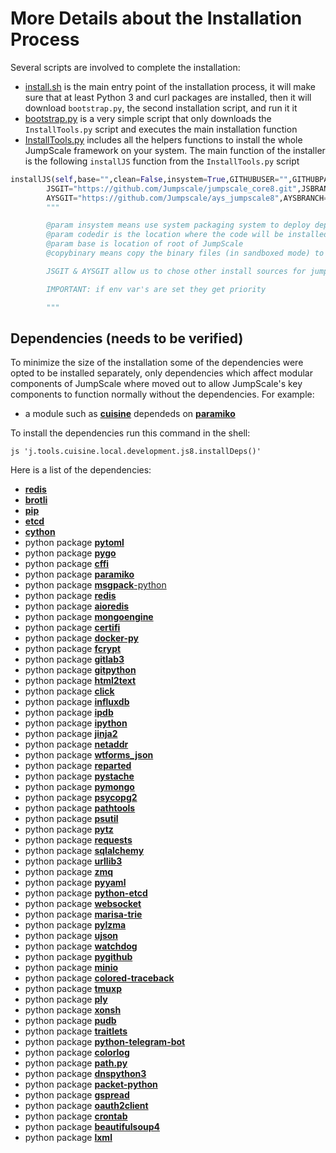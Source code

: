 # More Details about the Installation Process

Several scripts are involved to complete the installation:

- [install.sh](https://github.com/Jumpscale/jumpscale_core8/blob/master/install/install.sh) is the main entry point of the installation process, it will make sure that at least Python 3 and curl packages are installed, then it will download `bootstrap.py`, the second installation script, and run it it
- [bootstrap.py](https://raw.githubusercontent.com/Jumpscale/jumpscale_core8/master/install/bootstrap.py) is a very simple script that only downloads the `InstallTools.py` script and executes the main installation function
- [InstallTools.py](https://github.com/Jumpscale/jumpscale_core8/blob/master/install/InstallTools.py) includes all the helpers functions to install the whole JumpScale framework on your system. The main function of the installer is the following `installJS` function from the `InstallTools.py` script

```python
installJS(self,base="",clean=False,insystem=True,GITHUBUSER="",GITHUBPASSWD="",CODEDIR="",\
        JSGIT="https://github.com/Jumpscale/jumpscale_core8.git",JSBRANCH="master",\
        AYSGIT="https://github.com/Jumpscale/ays_jumpscale8",AYSBRANCH="master",SANDBOX=0,EMAIL="",FULLNAME=""):
        """

        @param insystem means use system packaging system to deploy dependencies like python & python packages
        @param codedir is the location where the code will be installed, code which get's checked out from github
        @param base is location of root of JumpScale
        @copybinary means copy the binary files (in sandboxed mode) to the location, don't link

        JSGIT & AYSGIT allow us to chose other install sources for jumpscale as well as AtYourService repo

        IMPORTANT: if env var's are set they get priority

        """
```




## Dependencies (needs to be verified)

To minimize the size of the installation some of the dependencies were opted to be installed separately, only
dependencies which affect modular components of JumpScale where moved out to allow JumpScale's key components to function
normally without the dependencies. For example:
 - a module such as [**cuisine**](../../Cuisine/Cuisine.md) dependeds on  [**paramiko**](http://docs.paramiko.org/en/2.0/)

To install the dependencies run this command in the shell:
```shell
js 'j.tools.cuisine.local.development.js8.installDeps()'
```

Here is a list of the dependencies:
 - [**redis**](http://redis.io/)
 - [**brotli**](https://github.com/google/brotli)
 - [**pip**](https://pypi.python.org/pypi/pip)
 - [**etcd**](https://github.com/coreos/etcd)
 - [**cython**](http://cython.org/)
 - python package [**pytoml**](https://github.com/avakar/pytoml)
 - python package [**pygo**](https://github.com/muhamadazmy/python-pygo)
 - python package [**cffi**](https://cffi.readthedocs.io/en/latest/)
 - python package [**paramiko**](http://docs.paramiko.org/en/2.0/)
 - python package [**msgpack**-python](https://pypi.python.org/pypi/msgpack-python)
 - python package [**redis**](https://redis-py.readthedocs.io/en/latest/)
 - python package [**aioredis**](https://github.com/aio-libs/aioredis)
 - python package [**mongoengine**](http://mongoengine.org/)
 - python package [**certifi**](https://github.com/certifi/python-certifi)
 - python package [**docker-py**](https://github.com/docker/docker-py)
 - python package [**fcrypt**](http://words.carey.geek.nz/2004/02/python-fcrypt.html)
 - python package [**gitlab3**](https://github.com/alexvh/python-gitlab3)
 - python package [**gitpython**](http://gitpython.readthedocs.io/en/stable/)
 - python package [**html2text**](https://github.com/Alir3z4/html2text/)
 - python package [**click**](http://click.pocoo.org/5/)
 - python package [**influxdb**](https://github.com/influxdata/influxdb-python)
 - python package [**ipdb**](https://github.com/gotcha/ipdb)
 - python package [**ipython**](https://ipython.org/)
 - python package [**jinja2**](http://jinja.pocoo.org/docs/dev/)
 - python package [**netaddr**](https://pythonhosted.org/netaddr/)
 - python package [**wtforms_json**](https://wtforms-json.readthedocs.io/en/latest/)
 - python package [**reparted**](https://github.com/xzased/reparted)
 - python package [**pystache**](https://github.com/defunkt/pystache)
 - python package [**pymongo**](https://api.mongodb.com/python/current/)
 - python package [**psycopg2**](http://initd.org/psycopg/)
 - python package [**pathtools**](https://github.com/gorakhargosh/pathtools)
 - python package [**psutil**](https://github.com/giampaolo/psutil)
 - python package [**pytz**](https://github.com/newvem/pytz)
 - python package [**requests**](http://docs.python-requests.org/en/master/)
 - python package [**sqlalchemy**](http://www.sqlalchemy.org/)
 - python package [**urllib3**](https://urllib3.readthedocs.io/en/latest/)
 - python package [**zmq**](https://github.com/zeromq/libzmq)
 - python package [**pyyaml**](http://pyyaml.org/)
 - python package [**python-etcd**](https://github.com/jplana/python-etcd)
 - python package [**websocket**](https://github.com/aaugustin/websockets)
 - python package [**marisa-trie**](https://pypi.python.org/pypi/marisa-trie)
 - python package [**pylzma**](https://www.joachim-bauch.de/)
 - python package [**ujson**](https://github.com/esnme/ultrajson)
 - python package [**watchdog**](https://pypi.python.org/pypi/watchdog)
 - python package [**pygithub**](https://github.com/PyGithub/PyGithub)
 - python package [**minio**](https://github.com/minio/minio-py)
 - python package [**colored-traceback**](https://pypi.python.org/pypi/colored-traceback/0.2.0)
 - python package [**tmuxp**](https://github.com/tony/tmuxp)
 - python package [**ply**](https://github.com/dabeaz/ply)
 - python package [**xonsh**](https://github.com/xonsh/xonsh)
 - python package [**pudb**](https://pypi.python.org/pypi/pudb)
 - python package [**traitlets**](https://github.com/ipython/traitlets)
 - python package [**python-telegram-bot**](https://github.com/python-telegram-bot/python-telegram-bot)
 - python package [**colorlog**](https://github.com/borntyping/python-colorlog)
 - python package [**path.py**](https://github.com/jaraco/path.py)
 - python package [**dnspython3**](https://pypi.python.org/pypi/dnspython3)
 - python package [**packet-python**](https://pypi.python.org/pypi/packet/)
 - python package [**gspread**](https://github.com/burnash/gspread)
 - python package [**oauth2client**](https://github.com/google/oauth2client)
 - python package [**crontab**](https://pypi.python.org/pypi/python-crontab)
 - python package [**beautifulsoup4**](https://www.crummy.com/software/BeautifulSoup/bs4/doc/)
 - python package [**lxml**](http://lxml.de/)
